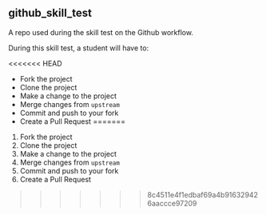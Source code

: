 
## github_skill_test

A repo used during the skill test on the Github workflow.

During this skill test, a student will have to:

<<<<<<< HEAD
* Fork the project
* Clone the project
* Make a change to the project
* Merge changes from `upstream`
* Commit and push to your fork
* Create a Pull Request
=======
1. Fork the project
2. Clone the project
3. Make a change to the project
4.  Merge changes from `upstream`
5. Commit and push to your fork
6. Create a Pull Request
>>>>>>> 8c4511e4f1edbaf69a4b916329426aaccce97209
